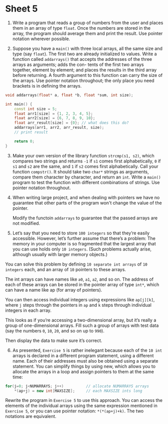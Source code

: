 # Sheet 5

1. Write a program that reads a group of numbers from the user and places them in an array
of type `float`. Once the numbers are stored in the array, the program should average
them and print the result. Use pointer notation wherever possible.

2. Suppose you have a `main()` with three local arrays, all the same size and type (say
`float`). The first two are already initialized to values. Write a function called
`addarrays()` that accepts the addresses of the three arrays as arguments; adds the con-
tents of the first two arrays together, element by element; and places the results in the
third array before returning. A fourth argument to this function can carry the size of the
arrays. Use pointer notation throughout; the only place you need brackets is in defining
the arrays.

```cpp
void addarrays(float* a, float *b, float *sum, int size);

int main() {
    const int size = 5;
    float arr1[size] = {1, 2, 3, 4, 5};
    float arr2[size] = {6, 7, 8, 9, 10};
    float arr_result[size] = {0}; // what does this do?
    addarrays(arr1, arr2, arr_result, size);
    // print result

    return 0;
}
```

3. Make your own version of the library function `strcmp(s1, s2)`, which compares two
strings and returns `-1` if `s1` comes first alphabetically, `0` if `s1` and `s2` are the same, and `1`
if `s2` comes first alphabetically. Call your function `compstr()`. It should take two `char*` strings as arguments, compare them character by character, and return an `int`. Write a
`main()` program to test the function with different combinations of strings. Use pointer
notation throughout.

4. When writing large project, and when dealing with pointers we have no
   guarantee that other parts of the program won't change the value of the pointer.

   Modify the functoin `addarrays` to guarantee that the passed arrays are not modified.

5. Let’s say that you need to store `100 integers` so that they’re easily accessible.
However, let’s further assume that there’s a problem: The memory in your computer is so fragmented that the largest array that you can use holds only `10 integers`. (Such problems actually arise, although usually with larger memory objects.)

You can solve this problem by defining `10 separate int arrays` of `10 integers` each, and an array of `10` pointers to these arrays.

The int arrays can have names like `a0`, `a1`, `a2`, and so on. The address of each of these arrays can be stored in the pointer array of type `int*`, which can have a name like ap (for array of pointers).

You can then access individual integers using expressions like `ap[j][k]`, where `j` steps through the pointers in `ap` and `k` steps through individual integers in each array.

This looks as if you’re accessing a two-dimensional array, but it’s really a group of one-dimensional arrays. Fill such a group of arrays with test data (say the numbers `0`, `10`, `20`, and so on up to `990`).

Then display the data to make sure it’s correct.

6. As presented, `Exercise 5` is rather inelegant because each of the `10 int` arrays is declared
in a different program statement, using a different name. Each of their addresses must
also be obtained using a separate statement. You can simplify things by using new, which
allows you to allocate the arrays in a loop and assign pointers to them at the same time:

```cpp
for(j=0; j<NUMARRAYS; j++)          // allocate NUMARRAYS arrays
    *(ap+j) = new int[MAXSIZE];     // each MAXSIZE ints long
```

Rewrite the program in `Exercise 5` to use this approach. You can access the elements of
the individual arrays using the same expression mentioned in `Exercise 5`, or you can use
pointer notation: `*(*(ap+j)+k)`. The two notations are equivalent.
